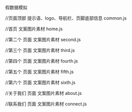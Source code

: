 假数据模拟

//页面顶部  提示语、logo、导航栏、页脚底部信息
common.js

//首页 文案图片素材
home.js

//第二个 页面 文案图片素材
second.js

//第三个 页面 文案图片素材
third.js

//第四个 页面 文案图片素材
fourth.js

//第五个 页面 文案图片素材
fifth.js

//第六个 页面 文案图片素材
sixth.js

//关于我们 页面 文案图片素材
about.js

//联系我们 页面 文案图片素材
connect.js